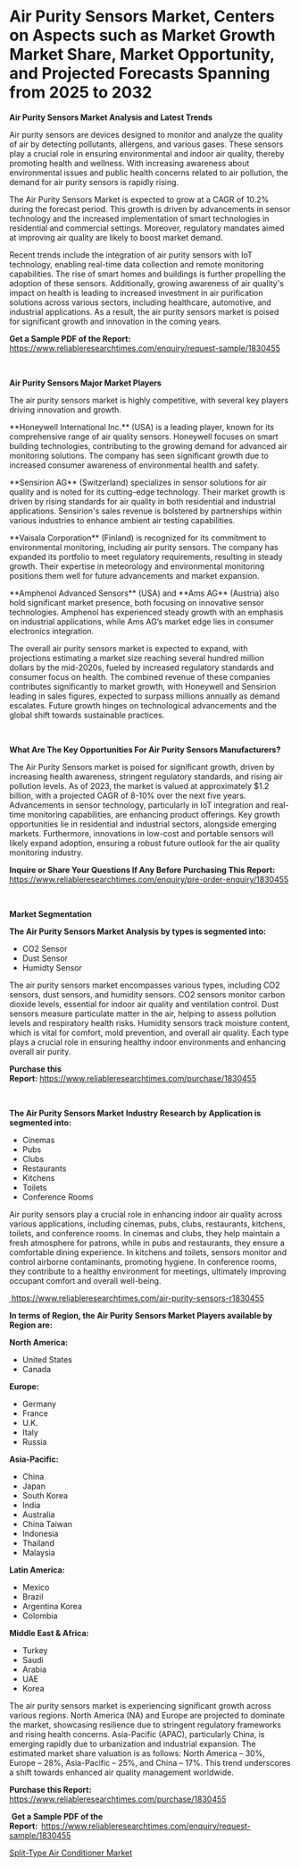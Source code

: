 <p><h1>Air Purity Sensors Market, Centers on Aspects such as Market Growth Market Share, Market Opportunity, and Projected Forecasts Spanning from 2025 to 2032</h1></p><p><strong>Air Purity Sensors Market Analysis and Latest Trends</strong></p>
<p><p>Air purity sensors are devices designed to monitor and analyze the quality of air by detecting pollutants, allergens, and various gases. These sensors play a crucial role in ensuring environmental and indoor air quality, thereby promoting health and wellness. With increasing awareness about environmental issues and public health concerns related to air pollution, the demand for air purity sensors is rapidly rising.</p><p>The Air Purity Sensors Market is expected to grow at a CAGR of 10.2% during the forecast period. This growth is driven by advancements in sensor technology and the increased implementation of smart technologies in residential and commercial settings. Moreover, regulatory mandates aimed at improving air quality are likely to boost market demand. </p><p>Recent trends include the integration of air purity sensors with IoT technology, enabling real-time data collection and remote monitoring capabilities. The rise of smart homes and buildings is further propelling the adoption of these sensors. Additionally, growing awareness of air quality's impact on health is leading to increased investment in air purification solutions across various sectors, including healthcare, automotive, and industrial applications. As a result, the air purity sensors market is poised for significant growth and innovation in the coming years.</p></p>
<p><strong>Get a Sample PDF of the Report:&nbsp;</strong> <a href="https://www.reliableresearchtimes.com/enquiry/request-sample/1830455?utm_campaign=2186&utm_medium=2&utm_source=Github&utm_content=ia&utm_term=12042025&utm_id=air-purity-sensors">https://www.reliableresearchtimes.com/enquiry/request-sample/1830455</a></p>
<p>&nbsp;</p>
<p><strong>Air Purity Sensors Major Market Players</strong></p>
<p><p>The air purity sensors market is highly competitive, with several key players driving innovation and growth. </p><p>**Honeywell International Inc.** (USA) is a leading player, known for its comprehensive range of air quality sensors. Honeywell focuses on smart building technologies, contributing to the growing demand for advanced air monitoring solutions. The company has seen significant growth due to increased consumer awareness of environmental health and safety. </p><p>**Sensirion AG** (Switzerland) specializes in sensor solutions for air quality and is noted for its cutting-edge technology. Their market growth is driven by rising standards for air quality in both residential and industrial applications. Sensirion's sales revenue is bolstered by partnerships within various industries to enhance ambient air testing capabilities. </p><p>**Vaisala Corporation** (Finland) is recognized for its commitment to environmental monitoring, including air purity sensors. The company has expanded its portfolio to meet regulatory requirements, resulting in steady growth. Their expertise in meteorology and environmental monitoring positions them well for future advancements and market expansion.</p><p>**Amphenol Advanced Sensors** (USA) and **Ams AG** (Austria) also hold significant market presence, both focusing on innovative sensor technologies. Amphenol has experienced steady growth with an emphasis on industrial applications, while Ams AG’s market edge lies in consumer electronics integration.</p><p>The overall air purity sensors market is expected to expand, with projections estimating a market size reaching several hundred million dollars by the mid-2020s, fueled by increased regulatory standards and consumer focus on health. The combined revenue of these companies contributes significantly to market growth, with Honeywell and Sensirion leading in sales figures, expected to surpass millions annually as demand escalates. Future growth hinges on technological advancements and the global shift towards sustainable practices.</p></p>
<p>&nbsp;</p>
<p><strong>What Are The Key Opportunities For Air Purity Sensors Manufacturers?</strong></p>
<p><p>The Air Purity Sensors market is poised for significant growth, driven by increasing health awareness, stringent regulatory standards, and rising air pollution levels. As of 2023, the market is valued at approximately $1.2 billion, with a projected CAGR of 8-10% over the next five years. Advancements in sensor technology, particularly in IoT integration and real-time monitoring capabilities, are enhancing product offerings. Key growth opportunities lie in residential and industrial sectors, alongside emerging markets. Furthermore, innovations in low-cost and portable sensors will likely expand adoption, ensuring a robust future outlook for the air quality monitoring industry.</p></p>
<p><strong>Inquire or Share Your Questions If Any Before Purchasing This Report:</strong> <a href="https://www.reliableresearchtimes.com/enquiry/pre-order-enquiry/1830455?utm_campaign=2186&utm_medium=2&utm_source=Github&utm_content=ia&utm_term=12042025&utm_id=air-purity-sensors">https://www.reliableresearchtimes.com/enquiry/pre-order-enquiry/1830455</a></p>
<p>&nbsp;</p>
<p><strong>Market Segmentation</strong></p>
<p><strong>The Air Purity Sensors Market Analysis by types is segmented into:</strong></p>
<p><ul><li>CO2 Sensor</li><li>Dust Sensor</li><li>Humidty Sensor</li></ul></p>
<p><p>The air purity sensors market encompasses various types, including CO2 sensors, dust sensors, and humidity sensors. CO2 sensors monitor carbon dioxide levels, essential for indoor air quality and ventilation control. Dust sensors measure particulate matter in the air, helping to assess pollution levels and respiratory health risks. Humidity sensors track moisture content, which is vital for comfort, mold prevention, and overall air quality. Each type plays a crucial role in ensuring healthy indoor environments and enhancing overall air purity.</p></p>
<p><strong>Purchase this Report:&nbsp;</strong><a href="https://www.reliableresearchtimes.com/purchase/1830455?utm_campaign=2186&utm_medium=2&utm_source=Github&utm_content=ia&utm_term=12042025&utm_id=air-purity-sensors">https://www.reliableresearchtimes.com/purchase/1830455</a></p>
<p>&nbsp;</p>
<p><strong>The Air Purity Sensors Market Industry Research by Application is segmented into:</strong></p>
<p><ul><li>Cinemas</li><li>Pubs</li><li>Clubs</li><li>Restaurants</li><li>Kitchens</li><li>Toilets</li><li>Conference Rooms</li></ul></p>
<p><p>Air purity sensors play a crucial role in enhancing indoor air quality across various applications, including cinemas, pubs, clubs, restaurants, kitchens, toilets, and conference rooms. In cinemas and clubs, they help maintain a fresh atmosphere for patrons, while in pubs and restaurants, they ensure a comfortable dining experience. In kitchens and toilets, sensors monitor and control airborne contaminants, promoting hygiene. In conference rooms, they contribute to a healthy environment for meetings, ultimately improving occupant comfort and overall well-being.</p></p>
<p><a href="https://www.reliableresearchtimes.com/air-purity-sensors-r1830455?utm_campaign=2186&utm_medium=2&utm_source=Github&utm_content=ia&utm_term=12042025&utm_id=air-purity-sensors">&nbsp;https://www.reliableresearchtimes.com/air-purity-sensors-r1830455</a></p>
<p><strong>In terms of Region, the Air Purity Sensors Market Players available by Region are:</strong></p>
<p>
    <p> <strong> North America: </strong>
        <ul>
            <li>United States</li>
            <li>Canada</li>
        </ul>
        </p> 
    <p> <strong> Europe: </strong>
        <ul>
            <li>Germany</li>
            <li>France</li>
            <li>U.K.</li>
            <li>Italy</li>
            <li>Russia</li>
        </ul>
        </p> 
    <p> <strong> Asia-Pacific: </strong>
        <ul>
            <li>China</li>
            <li>Japan</li>
            <li>South Korea</li>
            <li>India</li>
            <li>Australia</li>
            <li>China Taiwan</li>
            <li>Indonesia</li>
            <li>Thailand</li>
            <li>Malaysia</li>
        </ul>
        </p> 
    <p> <strong> Latin America: </strong>
        <ul>
            <li>Mexico</li>
            <li>Brazil</li>
            <li>Argentina Korea</li>
            <li>Colombia</li>
        </ul>
        </p> 
    <p> <strong> Middle East & Africa: </strong>
        <ul>
            <li>Turkey</li>
            <li>Saudi</li>
            <li>Arabia</li>
            <li>UAE</li>
            <li>Korea</li>
        </ul>
    </p>
    </p>
<p><p>The air purity sensors market is experiencing significant growth across various regions. North America (NA) and Europe are projected to dominate the market, showcasing resilience due to stringent regulatory frameworks and rising health concerns. Asia-Pacific (APAC), particularly China, is emerging rapidly due to urbanization and industrial expansion. The estimated market share valuation is as follows: North America – 30%, Europe – 28%, Asia-Pacific – 25%, and China – 17%. This trend underscores a shift towards enhanced air quality management worldwide.</p></p>
<p><strong>Purchase this Report: </strong><a href="https://www.reliableresearchtimes.com/purchase/1830455?utm_campaign=2186&utm_medium=2&utm_source=Github&utm_content=ia&utm_term=12042025&utm_id=air-purity-sensors">https://www.reliableresearchtimes.com/purchase/1830455</a></p>
<p>&nbsp;<strong>Get a Sample PDF of the Report:&nbsp;&nbsp;</strong><a href="https://www.reliableresearchtimes.com/enquiry/request-sample/1830455?utm_campaign=2186&utm_medium=2&utm_source=Github&utm_content=ia&utm_term=12042025&utm_id=air-purity-sensors">https://www.reliableresearchtimes.com/enquiry/request-sample/1830455</a></p>
<p><strong></strong></p>
<p><p><a href="https://github.com/cingozascard/Market-Research-Report-List-1/blob/main/split-type-air-conditioner-market.md?utm_campaign=2186&utm_medium=2&utm_source=Github&utm_content=ia&utm_term=12042025&utm_id=air-purity-sensors">Split-Type Air Conditioner Market</a></p></p>